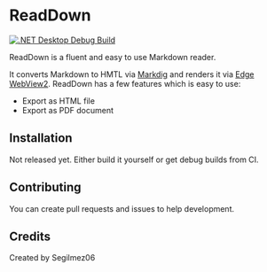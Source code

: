 # ReadDown

[![.NET Desktop Debug Build](https://github.com/Segilmez06/ReadDown/actions/workflows/debug-build.yml/badge.svg)](https://github.com/Segilmez06/ReadDown/actions/workflows/debug-build.yml)

ReadDown is a fluent and easy to use Markdown reader.

It converts Markdown to HMTL via [Markdig](https://github.com/xoofx/markdig) and renders it via [Edge WebView2](https://developer.microsoft.com/en-us/microsoft-edge/webview2/).
ReadDown has a few features which is easy to use:
- Export as HTML file
- Export as PDF document

## Installation

Not released yet. Either build it yourself or get debug builds from CI.
<!--Just get your installer from [releases](https://github.com/Segilmez06/ReadDown/releases) page.-->

## Contributing

You can create pull requests and issues to help development.

## Credits

Created by Segilmez06
